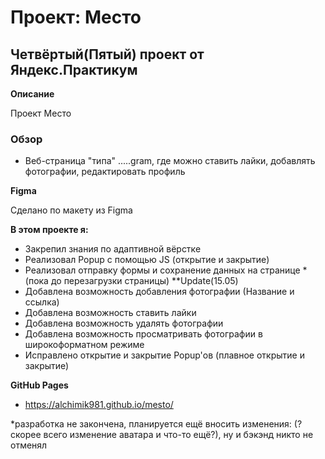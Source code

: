 # Проект: Место

## Четвёртый(Пятый) проект от Яндекс.Практикум

**Описание**

Проект Место

### Обзор

* Веб-страница "типа" .....gram, где можно ставить лайки, добавлять фотографии, редактировать профиль

**Figma**

Сделано по макету из Figma

**В этом проекте я:**

* Закрепил знания по адаптивной вёрстке
* Реализовал Popup с помощью JS (открытие и закрытие)
* Реализовал отправку формы и сохранение данных на странице *(пока до перезагрузки страницы)
**Update(15.05)
* Добавлена возможность добавления фотографии (Название и ссылка)
* Добавлена возможность ставить лайки
* Добавлена возможность удалять фотографии
* Добавлена возможность просматривать фотографии в широкоформатном режиме
* Исправлено открытие и закрытие Popup'ов (плавное открытие и закрытие)


**GitHub Pages**
 * https://alchimik981.github.io/mesto/

 *разработка не закончена, планируется ещё вносить изменения: (?скорее всего изменение аватара и что-то ещё?), ну и бэкэнд никто не отменял
